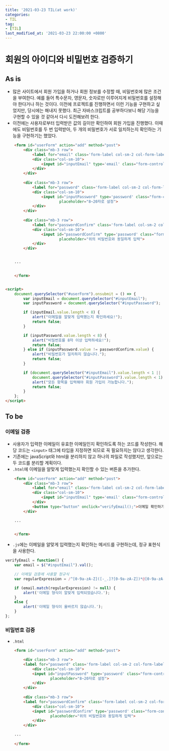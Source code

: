 ```yaml
---
title: '2021-03-23 TIL(at work)'
categories:
- TIL
tag:
- [TIL]
last_modified_at: '2021-03-23 22:00:00 +0800'
---
```


# 회원의 아이디와 비밀번호 검증하기
## As is
- 많은 사이트에서 회원 가입을 하거나 회원 정보를 수정할 때, 비밀번호에 많은 조건을 부여한다. 예를 들어 특수문자, 영문자, 숫자로만 이루어지게 비밀번호를 설정해야 한다거나 하는 것이다. 이전에 프로젝트를 진행하면서 이런 기능을 구현하고 싶었지만, 당시에는 해내지 못했다. 최근 자바스크립트를 공부하다보니 해당 기능을 구현할 수 있을 것 같아서 다시 도전해보려 한다.
- 이전에는 사용자로부터 입력받은 값의 길이만 확인하여 회원 가입을 진행했다. 이때에도 비밀번호를 두 번 입력받아, 두 개의 비밀번호가 서로 일치하는지 확인하는 기능을 구현하기는 했었다.

```html
	<form id="userForm" action="add" method="post">
        <div class="mb-3 row">
            <label for="email" class='form-label col-sm-2 col-form-label'>이메일 아이디</label>
            <div class="col-sm-10">
                <input id="inputEmail" type='email' class="form-control" name='email' placeholder="Example@test.com">
            </div>
        </div>
        
        <div class="mb-3 row">
            <label for="password" class='form-label col-sm-2 col-form-label'>비밀번호</label>
            <div class="col-sm-10">
                <input id="inputPassword" type='password' class="form-control" name='password' 
                        placeholder="8~20자로 설정">
            </div>
        </div>
        
        <div class="mb-3 row">
            <label for="passwordConfirm" class='form-label col-sm-2 col-form-label'>비밀번호 확인</label>
            <div class="col-sm-10">
                <input id="passwordConfirm" type='password' class="form-control" name='passwordConfirm' 
                        placeholder="위의 비밀번호와 동일하게 입력">
            </div>
        </div>


    ...

    
	</form>


<script>
    document.querySelector("#userForm").onsubmit = () => {
        var inputEmail = document.querySelector("#inputEmail");
        var inputPassword = document.querySelector("#inputPassword");

        if (inputEmail.value.length < 8) {
            alert("이메일을 알맞게 입력했는지 확인하세요!");
            return false;
        }

        if (inputPassword.value.length < 8) {
            alert("비밀번호를 8자 이상 입력하세요!");
            return false;
        } else if (inputPassword.value != passwordConfirm.value) {
            alert("비밀번호가 일치하지 않습니다.");
            return false;
        }

        if (document.querySelector("#inputEmail").value.length < 1 ||
            document.querySelector("#inputPassword").value.length < 1) {
            alert("모든 항목을 입력해야 회원 가입이 가능합니다.");
            return false;
        }
    };
</script>
```



## To be
### 이메일 검증
- 사용자가 입력한 이메일이 유효한 이메일인지 확인하도록 하는 코드를 작성한다. 해당 코드는 `<input>` 태그에 타입을 지정하면 되므로 꼭 필요하지는 않다고 생각한다.
- 기존에는 javaScript와 html을 분리하지 않고 하나의 파일로 작성했지만, 앞으로는 두 코드를 분리할 계획이다.
- `.html`에 이메일을 알맞게 입력했는지 확인할 수 있는 버튼을 추가한다.

```html
	<form id="userForm" action="add" method="post">
        <div class="mb-3 row">
            <label for="email" class='form-label col-sm-2 col-form-label'>이메일 아이디</label>
            <div class="col-sm-10">
                <input id="inputEmail" type='email' class="form-control" name='email' placeholder="Example@test.com">
            </div>
            <button type="button" onclick="verifyEmail();">이메일 확인하기</button>
        </div>

    ...

    
	</form>
```


- `.js`에는 이메일을 알맞게 입력했는지 확인하는 메서드를 구현하는데, 정규 표현식을 사용한다.

```javascript
verifyEmail = function() {
    var email = $("#inputEmail").val();

    // 이메일 검증에 사용할 정규식
    var regularExpression = /^[0-9a-zA-Z]([-_.]?[0-9a-zA-Z])*@[0-9a-zA-Z]([-_.]?[0-9a-zA-Z])*.[a-zA-Z]{2,3}$/i;

    if (email.match(regularExpression) != null) {   
        alert('이메일 형식이 알맞게 입력되었습니다.');
    }
    else {
        alert('이메일 형식이 올바르지 않습니다.');
    }
};
```


### 비밀번호 검증

- `.html`

```html
	<form id="userForm" action="add" method="post">

        <div class="mb-3 row">
        <label for="password" class='form-label col-sm-2 col-form-label'>비밀번호</label>
            <div class="col-sm-10">
            <input id="inputPassword" type='password' class="form-control" name='password' 
                    placeholder="8~20자로 설정">
            </div>
        </div>
        
        <div class="mb-3 row">
        <label for="passwordConfirm" class='form-label col-sm-2 col-form-label'>비밀번호 확인</label>
            <div class="col-sm-10">
            <input id="passwordConfirm" type='password' class="form-control" name='passwordConfirm' 
                    placeholder="위의 비밀번호와 동일하게 입력">
            </div>
        </div>

    ...
    
	</form>
```
